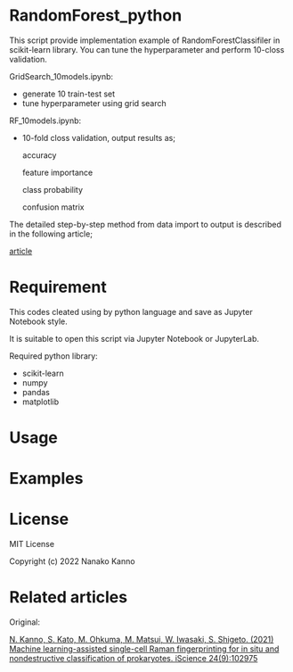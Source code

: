 # RandomForest_python

This script provide implementation example of RandomForestClassifiler in scikit-learn library. You can tune the hyperparameter and perform 10-closs validation.

GridSearch_10models.ipynb:
* generate 10 train-test set
* tune hyperparameter using grid search

RF_10models.ipynb:
* 10-fold closs validation, output results as;

  accuracy

  feature importance

  class probability

  confusion matrix

The detailed step-by-step method from data import to output is described in the following article;

[article](URL)

# Requirement
This codes cleated using by python language and save as Jupyter Notebook style.

It is suitable to open this script via Jupyter Notebook or JupyterLab.

Required python library:
* scikit-learn
* numpy
* pandas
* matplotlib

# Usage

# Examples

# License
MIT License

Copyright (c) 2022 Nanako Kanno

# Related articles

Original: 

[N. Kanno, S. Kato, M. Ohkuma, M. Matsui, W. Iwasaki, S. Shigeto. (2021) Machine learning-assisted single-cell Raman fingerprinting for in situ and nondestructive classification of prokaryotes. iScience 24(9):102975](https://doi.org/10.1016/j.isci.2021.102975)